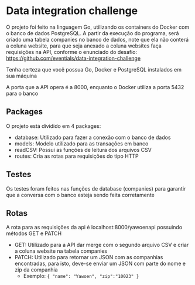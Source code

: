 # Data integration challenge

O projeto foi feito na linguagem Go, utilizando os containers do Docker com o banco de dados PostgreSQL. A partir da execução do programa, será criado uma tabela companies no banco de dados, note que ela não conterá a coluna website, para que seja anexado a coluna websites faça requisições na API, conforme o enunciado do desafio: https://github.com/eventials/data-integration-challenge

Tenha certeza que você possua Go, Docker e PostgreSQL instalados em sua máquina

A porta que a API opera é a 8000, enquanto o Docker utiliza a porta 5432 para o banco

## Packages

O projeto está dividido em 4 packages:
- database: Utilizado para fazer a conexão com o banco de dados
- models: Modelo utilizado para as transações em banco
- readCSV: Possui as funções de leitura dos arquivos CSV
- routes: Cria as rotas para requisições do tipo HTTP


## Testes

Os testes foram feitos nas funções de database (companies) para garantir que a conversa com o banco esteja sendo feita corretamente

## Rotas

A rota para as requisições da api é localhost:8000/yawoenapi possuindo métodos GET e PATCH
- GET: Utilizado para a API dar merge com o segundo arquivo CSV e criar a coluna website na tabela companies
- PATCH: Utilizado para retornar um JSON com as companhias encontradas, para isto, deve-se enviar um JSON com parte do nome e zip da companhia
  - Exemplo:
         ```
         {
            "name": "Yawoen",
            "zip":"10023"
         }
         ```

